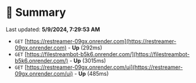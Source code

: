 # 📖 Summary
Last updated: **5/9/2024, 7:29:53 AM**

- `GET` [https://restreamer-09gx.onrender.com](https://restreamer-09gx.onrender.com) - **Up** (292ms)
- `GET` [https://filestreambot-b5k6.onrender.com/](https://filestreambot-b5k6.onrender.com/) - **Up** (3015ms)
- `GET` [https://restreamer-09gx.onrender.com/ui](https://restreamer-09gx.onrender.com/ui) - **Up** (485ms)
